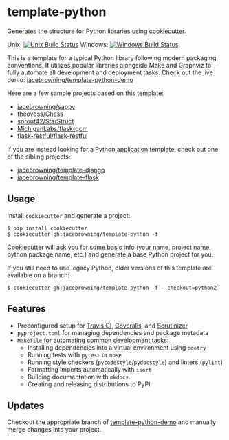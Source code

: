 # template-python

Generates the structure for Python libraries using [cookiecutter][cookiecutter].

Unix: [![Unix Build Status](https://img.shields.io/travis/jacebrowning/template-python/master.svg)](https://travis-ci.org/jacebrowning/template-python)
Windows: [![Windows Build Status](https://img.shields.io/appveyor/ci/jacebrowning/template-python.svg)](https://ci.appveyor.com/project/jacebrowning/template-python)

This is a template for a typical Python library following modern packaging conventions. It utilizes popular libraries alongside Make and Graphviz to fully automate all development and deployment tasks. Check out the live demo: [jacebrowning/template-python-demo](https://github.com/jacebrowning/template-python-demo)

Here are a few sample projects based on this template:

* [jacebrowning/sappy](https://github.com/jacebrowning/sappy)
* [theovoss/Chess](https://github.com/theovoss/Chess)
* [sprout42/StarStruct](https://github.com/sprout42/StarStruct)
* [MichiganLabs/flask-gcm](https://github.com/MichiganLabs/flask-gcm)
* [flask-restful/flask-restful](https://github.com/flask-restful/flask-restful)

If you are instead looking for a [Python application](https://caremad.io/posts/2013/07/setup-vs-requirement/) template, check out one of the sibling projects:

* [jacebrowning/template-django](https://github.com/jacebrowning/template-django)
* [jacebrowning/template-flask](https://github.com/jacebrowning/template-flask)

## Usage

Install `cookiecutter` and generate a project:

```
$ pip install cookiecutter
$ cookiecutter gh:jacebrowning/template-python -f
```

Cookiecutter will ask you for some basic info (your name, project name, python package name, etc.) and generate a base Python project for you.

If you still need to use legacy Python, older versions of this template are available on a branch:

```
$ cookiecutter gh:jacebrowning/template-python -f --checkout=python2
```

## Features

* Preconfigured setup for [Travis CI][travis], [Coveralls][coveralls], and [Scrutinizer][scrutinizer]
* `pyproject.toml` for managing dependencies and package metadata
* `Makefile` for automating common [development tasks](https://github.com/jacebrowning/template-python/blob/master/%7B%7Bcookiecutter.project_name%7D%7D/CONTRIBUTING.md):
    - Installing dependencies into a virtual environment using `poetry`
    - Running tests with `pytest` or `nose`
    - Running style checkers (`pycodestyle`/`pydocstyle`) and linters (`pylint`)
    - Formatting imports automatically with `isort`
    - Building documentation with `mkdocs`
    - Creating and releasing distributions to PyPI

[cookiecutter]: https://github.com/audreyr/cookiecutter
[travis]: https://travis-ci.org/
[coveralls]: https://coveralls.io/
[scrutinizer]: https://scrutinizer-ci.com/

## Updates

Checkout the appropriate branch of [template-python-demo](https://github.com/jacebrowning/template-python-demo) and manually merge changes into your project.
